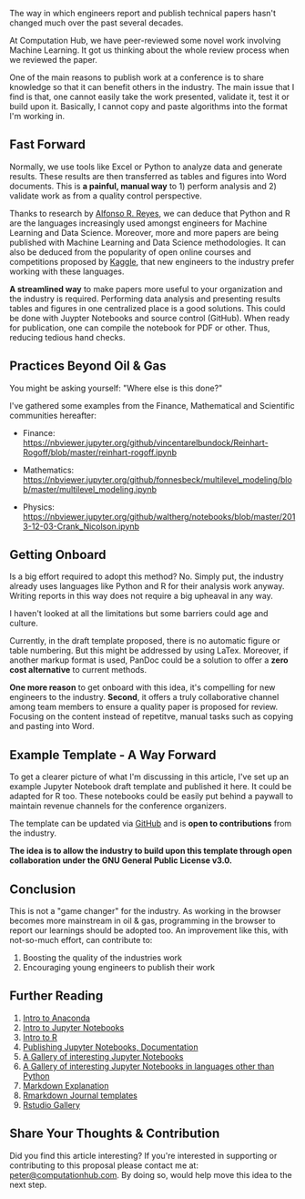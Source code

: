 The way in which engineers report and publish technical papers hasn't changed much over the past several decades.

At Computation Hub, we have peer-reviewed some novel work involving Machine Learning. It got us thinking about the whole review process when we reviewed the paper.

One of the main reasons to publish work at a conference is to share knowledge so that it can benefit others in the industry. The main issue that I find is that, one cannot easily take the work presented, validate it, test it or build upon it. Basically, I cannot copy and paste algorithms into the format I'm working in.

## Fast Forward

Normally, we use tools like Excel or Python to analyze data and generate results. These results are then transferred as tables and figures into Word documents. This is **a painful, manual way** to 1) perform analysis and 2) validate work as from a quality control perspective.

Thanks to research by [Alfonso R. Reyes](https://www.linkedin.com/pulse/evolution-data-science-machine-learning-artificial-petroleum-reyes/), we can deduce that Python and R are the languages increasingly used amongst engineers for Machine Learning and Data Science. Moreover, more and more papers are being published with Machine Learning and Data Science methodologies. It can also be deduced from the popularity of open online courses and competitions proposed by [Kaggle](https://www.kaggle.com/), that new engineers to the industry prefer working with these languages.

**A streamlined way** to make papers more useful to your organization and the industry is required. Performing data analysis and presenting results tables and figures in one centralized place is a good solutions. This could be done with Juypter Notebooks and source control (GitHub). When ready for publication, one can compile the notebook for PDF or other. Thus, reducing tedious hand checks.

## Practices Beyond Oil & Gas

You might be asking yourself: "Where else is this done?"

I've gathered some examples from the Finance, Mathematical and Scientific communities hereafter:

* Finance: https://nbviewer.jupyter.org/github/vincentarelbundock/Reinhart-Rogoff/blob/master/reinhart-rogoff.ipynb

* Mathematics: https://nbviewer.jupyter.org/github/fonnesbeck/multilevel_modeling/blob/master/multilevel_modeling.ipynb

* Physics: https://nbviewer.jupyter.org/github/waltherg/notebooks/blob/master/2013-12-03-Crank_Nicolson.ipynb

## Getting Onboard

Is a big effort required to adopt this method? No. Simply put, the industry already uses languages like Python and R for their analysis work anyway. Writing reports in this way does not require a big upheaval in any way.

I haven't looked at all the limitations but some barriers could age and culture. 

Currently, in the draft template proposed, there is no automatic figure or table numbering. But this might be addressed by using LaTex. Moreover, if another markup format is used, PanDoc could be a solution to offer a **zero cost alternative** to current methods.

**One more reason** to get onboard with this idea, it's compelling for new engineers to the industry. **Second**, it offers a truly collaborative channel among team members to ensure a quality paper is proposed for review. Focusing on the content instead of repetitve, manual tasks such as copying and pasting into Word.

## Example Template - A Way Forward

To get a clearer picture of what I'm discussing in this article, I've set up an example Jupyter Notebook draft template and published it here. It could be adapted for R too.
These notebooks could be easily put behind a paywall to maintain revenue channels for the conference organizers.

The template can be updated via [GitHub](https://github.com/
) and is **open to contributions** from the industry.

**The idea is to allow the industry to build upon this template through open collaboration under the GNU General Public License v3.0.**

## Conclusion

This is not a "game changer" for the industry. As working in the browser becomes more mainstream in oil & gas, programming in the browser to report our learnings should be adopted too. An improvement like this, with not-so-much effort, can contribute to:

1. Boosting the quality of the industries work
2. Encouraging young engineers to publish their work

## Further Reading

1. [Intro to Anaconda]()
2. [Intro to Jupyter Notebooks]()
3. [Intro to R]()
4. [Publishing Jupyter Notebooks, Documentation](https://ipypublish.readthedocs.io/en/latest/)
5. [A Gallery of interesting Jupyter Notebooks](https://github.com/jupyter/jupyter/wiki/A-gallery-of-interesting-Jupyter-Notebooks)
6. [A Gallery of interesting Jupyter Notebooks in languages other than Python](https://github.com/jupyter/jupyter/wiki/A-gallery-of-interesting-Jupyter-Notebooks#notebooks-in-languages-other-than-python)
7. [Markdown Explanation](https://en.wikipedia.org/wiki/Markdown)
8. [Rmarkdown Journal templates](https://github.com/rstudio/rticles/tree/master/inst/rmarkdown/templates/rjournal_article)
9. [Rstudio Gallery](https://rmarkdown.rstudio.com/gallery.html)

## Share Your Thoughts & Contribution

Did you find this article interesting? If you're interested in supporting or contributing to this proposal please contact me at: peter@computationhub.com. By doing so, would help move this idea to the next step.
